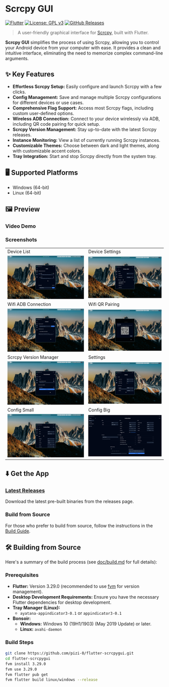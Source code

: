 # Scrcpy GUI

[![Flutter](https://img.shields.io/badge/Flutter-02569B?style=for-the-badge&logo=flutter&logoColor=white)](https://flutter.dev/)
[![License: GPL v3](https://img.shields.io/badge/License-GPLv3-blue.svg)](https://www.gnu.org/licenses/gpl-3.0)
[![GitHub Releases](https://img.shields.io/github/v/release/pizi-0/flutter-scrcpygui?include_prereleases&style=flat-square)](https://github.com/pizi-0/flutter-scrcpygui/releases)

> A user-friendly graphical interface for [Scrcpy](https://github.com/Genymobile/scrcpy), built with Flutter.

**Scrcpy GUI** simplifies the process of using Scrcpy, allowing you to control your Android device from your computer with ease. It provides a clean and intuitive interface, eliminating the need to memorize complex command-line arguments.

## ✨ Key Features

*   **Effortless Scrcpy Setup:** Easily configure and launch Scrcpy with a few clicks.
*   **Config Management:** Save and manage multiple Scrcpy configurations for different devices or use cases.
*   **Comprehensive Flag Support:** Access most Scrcpy flags, including custom user-defined options.
*   **Wireless ADB Connection:** Connect to your device wirelessly via ADB, including QR code pairing for quick setup.
*   **Scrcpy Version Management:** Stay up-to-date with the latest Scrcpy releases.
*   **Instance Monitoring:** View a list of currently running Scrcpy instances.
*   **Customizable Themes:** Choose between dark and light themes, along with customizable accent colors.
*   **Tray Integration:** Start and stop Scrcpy directly from the system tray.

## 🖥️ Supported Platforms

*   Windows (64-bit)
*   Linux (64-bit)

## 🖼️ Preview

### Video Demo

<!-- Add a link to your video demo here if you have one -->
<!-- [Watch the Video Demo](link-to-your-video) -->

### Screenshots

|                                    |                                   |
| :--------------------------------- | :-------------------------------- |
| Device List                        | Device Settings                   |
| <img src="screenshot/dark/1.dev-list.jpg" alt="Device List" width="400"/> | <img src="screenshot/dark/2.dev-settings.jpg" alt="Device Settings" width="400"/> |
| Wifi ADB Connection                | Wifi QR Pairing                   |
| <img src="screenshot/dark/3.connect.jpg" alt="Wifi ADB Connection" width="400"/> | <img src="screenshot/dark/4.pair.jpg" alt="Wifi QR Pairing" width="400"/> |
| Scrcpy Version Manager             | Settings                          |
| <img src="screenshot/dark/5.manager.jpg" alt="Scrcpy Version Manager" width="400"/> | <img src="screenshot/dark/6.settings.jpg" alt="Settings" width="400"/> |
| Config Small                       | Config Big                        |
| <img src="screenshot/dark/7.config-small.jpg" alt="Config Small" width="400"/> | <img src="screenshot/dark/8.config-big.jpg" alt="Config Big" width="400"/> |

## ⬇️ Get the App

### [Latest Releases](https://github.com/pizi-0/flutter-scrcpygui/releases)

Download the latest pre-built binaries from the releases page.

### Build from Source

For those who prefer to build from source, follow the instructions in the [Build Guide](doc/build.md).

## 🛠️ Building from Source

Here's a summary of the build process (see [doc/build.md](doc/build.md) for full details):

### Prerequisites

*   **Flutter:** Version 3.29.0 (recommended to use [fvm](https://fvm.app/documentation/getting-started/installation) for version management).
*   **Desktop Development Requirements:** Ensure you have the necessary Flutter dependencies for desktop development.
*   **Tray Manager (Linux):**
    *   `ayatana-appindicator3-0.1` or `appindicator3-0.1`
*   **Bonsoir:**
    *   **Windows:** Windows 10 (19H1/1903) (May 2019 Update) or later.
    *   **Linux:** `avahi-daemon`

### Build Steps

```bash
git clone https://github.com/pizi-0/flutter-scrcpygui.git
cd flutter-scrcpygui
fvm install 3.29.0
fvm use 3.29.0
fvm flutter pub get
fvm flutter build linux/windows --release
